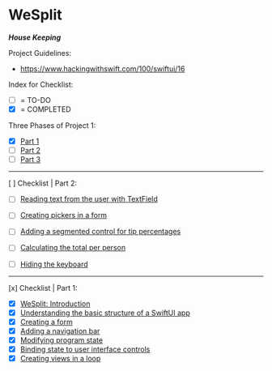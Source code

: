 #  WeSplit

***House Keeping***

Project Guidelines:
- https://www.hackingwithswift.com/100/swiftui/16

Index for Checklist:
- [ ] = TO-DO
- [x] = COMPLETED

Three Phases of Project 1:
- [x] [Part 1](https://www.hackingwithswift.com/100/swiftui/16)
- [ ] [Part 2](https://www.hackingwithswift.com/100/swiftui/17)
- [ ] [Part 3](https://www.hackingwithswift.com/100/swiftui/18)

___
[ ] Checklist | Part 2:
- [ ] [Reading text from the user with TextField](https://www.hackingwithswift.com/books/ios-swiftui/reading-text-from-the-user-with-textfield)
- [ ] [Creating pickers in a form](https://www.hackingwithswift.com/books/ios-swiftui/creating-pickers-in-a-form)
- [ ] [Adding a segmented control for tip percentages](https://www.hackingwithswift.com/books/ios-swiftui/adding-a-segmented-control-for-tip-percentages)
- [ ] [Calculating the total per person](https://www.hackingwithswift.com/books/ios-swiftui/calculating-the-total-per-person)
- [ ] [Hiding the keyboard](https://www.hackingwithswift.com/books/ios-swiftui/hiding-the-keyboard)



___
[x] Checklist | Part 1: 
- [x] [WeSplit: Introduction](https://www.hackingwithswift.com/books/ios-swiftui/wesplit-introduction)
- [X] [Understanding the basic structure of a SwiftUI app](https://www.hackingwithswift.com/books/ios-swiftui/understanding-the-basic-structure-of-a-swiftui-app)
- [x] [Creating a form](https://www.hackingwithswift.com/books/ios-swiftui/creating-a-form)
- [x] [Adding a navigation bar](https://www.hackingwithswift.com/books/ios-swiftui/adding-a-navigation-bar)
- [x] [Modifying program state](https://www.hackingwithswift.com/books/ios-swiftui/modifying-program-state)
- [x] [Binding state to user interface controls](https://www.hackingwithswift.com/books/ios-swiftui/binding-state-to-user-interface-controls)
- [x] [Creating views in a loop](https://www.hackingwithswift.com/books/ios-swiftui/creating-views-in-a-loop)
